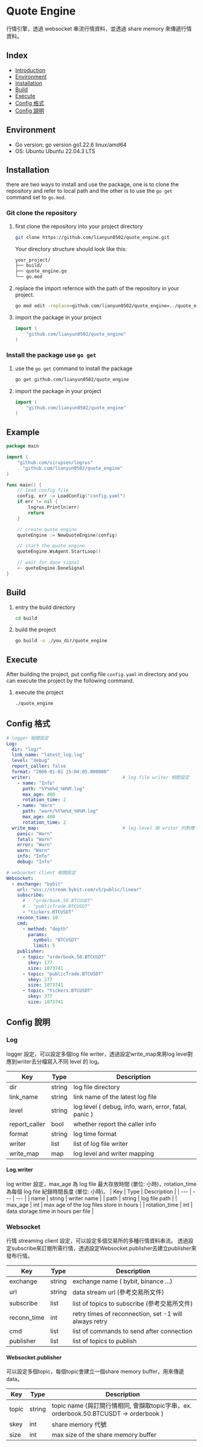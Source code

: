 # Quote Engine

行情引擎，透過 websocket 串流行情資料，並透過 share memory 來傳遞行情資料。


## Index
- [Introduction](#Introduction)
- [Environment](#Environment)
- [Installation](#Installation)
- [Build](#Build)
- [Execute](#Execute)
- [Config 格式](#Config-格式)
- [Config 說明](#Config-說明)


## Environment
* Go version: go version go1.22.6 linux/amd64
* OS: Ubuntu Ubuntu 22.04.3 LTS

## Installation

there are two ways to install and use the package, one is to clone the repository and refer to local path and the other is to use the `go get` command set to `go.mod`.

### Git clone the repository

1. first clone the repository into your project directory

    ```bash
    git clone https://github.com/lianyun0502/quote_engine.git
    ```

    Your directory structure should look like this:

    ```bash
    your_project/
    ├── build/
    ├── quote_engine.go
    └── go.mod
    ```
    
2. replace the import refernce with the path of the repository in your project.

    ```bash
    go mod edit -replace=github.com/lianyun0502/quote_engine=../quote_engine
    ```

3. import the package in your project

    ```Go
    import (
        "github.com/lianyun0502/quote_engine"
    )
    ```

### Install the package use `go get`

1. use the `go get` command to install the package

    ```bash
    go get github.com/lianyun0502/quote_engine
    ```
2. import the package in your project

    ```Go
    import (
        "github.com/lianyun0502/quote_engine"
    )
    ```

## Example

```Go   
package main

import (
	"github.com/sirupsen/logrus"
	. "github.com/lianyun0502/quote_engine"
)

func main() {
    // load config file
	config, err := LoadConfig("config.yaml")
	if err != nil {
		logrus.Println(err)
		return
	} 

    // create quote engine
	quoteEngine := NewQuoteEngine(config)

    // start the quote engine
	quoteEngine.WsAgent.StartLoop()

    // wait for done signal
	<- quoteEngine.DoneSignal
}
```


## Build

1. entry the build directory

    ```bash
    cd build
    ```
2. build the project

    ```bash
    go build -o ./you_dir/quote_engine 
    ```

## Execute

After building the project, put config file `config.yaml` in directory and you can execute the project by the following command.
1. execute the project

    ```bash
    ./quote_engine
    ```


## Config 格式

```yaml
# logger 相關設定
Log:
  dir: "log/" 
  link_name: "latest_log.log"
  level: "debug"
  report_caller: false
  format: "2006-01-02 15:04:05.000000"
  writer:                                  # log file writer 相關設定 
    - name: "Info"
      path: "%Y%m%d_%H%M.log"
      max_age: 480
      rotation_time: 2
    - name: "Warn"
      path: "warn/%Y%m%d_%H%M.log"
      max_age: 480
      rotation_time: 2
  write_map:                               # log level 與 writer 的對應 
    panic: "Warn"
    fatal: "Warn"
    error: "Warn"
    warn: "Warn"
    info: "Info"
    debug: "Info"

# websocket client 相關設定    
Websocket:
  - exchange: "bybit"
    url: "wss://stream.bybit.com/v5/public/linear"
    subscribe: 
      # - "orderbook.50.BTCUSDT"
      # - "publicTrade.BTCUSDT"
      - "tickers.BTCUSDT"
    reconn_time: 10
    cmd:
      - method: "depth"
        params:
          symbol: "BTCUSDT"
          limit: 5
    publisher:
      - topic: "orderbook.50.BTCUSDT"
        skey: 177
        size: 1073741 
      - topic: "publicTrade.BTCUSDT"
        skey: 277
        size: 1073741 
      - topic: "tickers.BTCUSDT"
        skey: 377
        size: 1073741 
```

## Config 說明

### Log

logger 設定，可以設定多個log file writer，透過設定write_map來將log level對應到writer去分檔寫入不同 level 的 log。

| Key | Type | Description |
| --- | --- | --- |
| dir | string | log file directory |
| link_name | string | link name of the latest log file |
| level | string | log level ( debug, info, warn, error, fatal, panic ) |
| report_caller | bool | whether report the caller info |
| format | string | log time format |
| writer | list | list of log file writer |
| write_map | map | log level and writer mapping |

#### Log.writer 

log writter 設定，max_age 為 log file 最大存放時間 (單位: 小時)，rotation_time 為每個 log file 紀錄時間長度 (單位: 小時)。
| Key | Type | Description |
| --- | --- | --- |
| name | string | writer name |
| path | string | log file path |
| max_age | int | max age of the log files store in hours |
| rotation_time | int | data storage time in hours per file |


### Websocket

行情 streaming client 設定，可以設定多個交易所的多種行情資料串流。 透過設定subscribe來訂閱所需行情，透過設定Websocket.publisher去建立publisher來發布行情。 

| Key | Type | Description |
| --- | --- | --- |
| exchange | string | exchange name ( bybit, binance ...) |
| url | string | data stream url (參考交易所文件)|
| subscribe | list | list of topics to subscribe (參考交易所文件) |
| reconn_time | int | retry times of reconnection, set -1 will always retry |
| cmd | list | list of commands to send after connection |
| publisher | list | list of topics to publish |

#### Websocket.publisher

可以設定多個topic，每個topic會建立一個share memory buffer，用來傳遞data。

| Key | Type | Description |
| --- | --- | --- |
| topic | string | topic name (與訂閱行情相同, 會擷取topic字串，ex. orderbook.50.BTCUSDT -> orderbook )|
| skey | int | share memory 代號 |
| size | int | max size of the share memory buffer |


